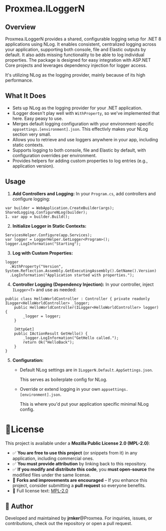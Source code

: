 ﻿# Proxmea.ILoggerN

## Overview

Proxmea.ILoggerN provides a shared, configurable logging setup for .NET 8 applications using NLog. 
It enables consistent, centralized logging across your application, supporting both console, file and Elastic outputs by default. 
It also adds missing functionality to be able to log individual properties. 
The package is designed for easy integration with ASP.NET Core projects and leverages dependency injection for logger access.

It's utilizing NLog as the logging provider, mainly because of its high performance.

## What It Does

- Sets up NLog as the logging provider for your .NET application.
- ILogger doesn't play well with `WithProperty`, so we've implemented that here. Easy peasy to use.
- Merges default logging configuration with your environment-specific `appsettings.[environment].json`. This effectivly makes your NLog section very small.
- Allows you to retrieve and use loggers anywhere in your app, including static contexts.
- Supports logging to both console, file and Elastic by default, with configuration overrides per environment.
- Provides helpers for adding custom properties to log entries (e.g., application version).

## Usage

1. **Add Controllers and Logging:**
   In your `Program.cs`, add controllers and configure logging:
```
var builder = WebApplication.CreateBuilder(args); 
SharedLogging.ConfigureNLog(builder); 
1. var app = builder.Build();
```


2. **Initialize Logger in Static Contexts:**
```
ServicesHelper.Configure(app.Services); 
var logger = LoggerHelper.GetLogger<Program>(); 
logger.LogInformation("Starting");
```


3. **Log with Custom Properties:**
```
logger 
  .WithProperty("Version", System.Reflection.Assembly.GetExecutingAssembly().GetName().Version) 
  .LogInformation("Application started with properties.");
```


4. **Controller Logging (Dependency Injection):**
   In your controller, inject `ILogger<T>` and use as needed:
```
public class HelloWorldController : Controller { private readonly ILogger<HelloWorldController> _logger; 
	public HelloWorldController(ILogger<HelloWorldController> logger) { 
		_logger = logger; 
	}
	
	[HttpGet] 
	public IActionResult GetHello() { 
		_logger.LogInformation("GetHello called."); 
		return Ok("HelloBack"); 
	} 
}
```


5. **Configuration:**
   - Default NLog settings are in `ILoggerN.Default.AppSettings.json`.
	
	 This serves as boilerplate config for NLog.
   - Override or extend logging in your own `appsettings.[environment].json`.

     This is where you'd put your application specific minimal NLog config.

# 📜License 
This project is available under a **Mozilla Public License 2.0 (MPL-2.0)**:  
 
  - ✅ **You are free to use this project** (or snippets from it) in any application, including commercial ones.
  - ✅ **You must provide attribution** by linking back to this repository.
  - ✅ **If you modify and distribute this code**, you **must open-source** the modified files under the same license.
  - 🔄 **Forks and improvements are encouraged** – If you enhance this project, consider submitting a **pull request** so everyone benefits.  
  - 📖 Full license text: [MPL-2.0](https://choosealicense.com/licenses/mpl-2.0/)
	 
## 📢 Author
Developed and maintained by **jrnker**@Proxmea. For inquiries, issues, or contributions, check out the repository or open a pull request.  
